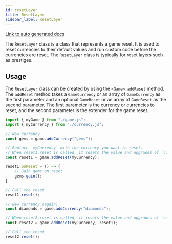```yaml
---
id: resetLayer
title: ResetLayer
sidebar_label: ResetLayer
---
```


[Link to auto generated docs](https://xshadowblade.github.io/emath.js/typedoc/classes/game_ResetLayer.GameReset.html)

<!-- .d.ts for reference 
/**
 * @file This file contains all the reset layer related classes.
 */
import type { GameCurrency } from "./GameCurrency";
/**
 * Represents a game reset.
 */
declare class GameReset {
    /** The unique identifier for the game reset to prevent infinite loops. */
    private readonly id;
    /** The currencies to reset. */
    readonly currenciesToReset: GameCurrency[];
    /** The extender for the game reset. */
    readonly extender: GameReset[];
    /**
     * Custom code to run after {@link reset} is called but BEFORE the currencies are reset
     * @param resetContext - The reset context that the reset is called in.
     */
    onReset?: (resetContext: GameReset) => void;
    /**
     * Creates a new instance of the game reset.
     * @param currenciesToReset The currencies to reset.
     * @param extender The extender for the game reset. WARNING: Do not set this to the same object, as it will cause an infinite loop.
     */
    constructor(currenciesToReset: GameCurrency | GameCurrency[], extender?: GameReset | GameReset[]);
    /**
     * Resets a currency to its default value, and runs the extender's reset function if it exists (recursively).
     */
    reset(): void;
}
export { GameReset };
-->

The `ResetLayer` class is a class that represents a game reset. It is used to reset currencies to their default values and run custom code before the currencies are reset. The `ResetLayer` class is typically for reset layers such as prestiges.

## Usage

The `ResetLayer` class can be created by using the `<Game>.addReset` method. The `addReset` method takes a `GameCurrency` or an array of `GameCurrency` as the first parameter and an optional `GameReset` or an array of `GameReset` as the second parameter. The first parameter is the currency or currencies to reset, and the second parameter is the extender for the game reset.

```js title="resetLayer.js"
import { myGame } from "./game.js";
import { myCurrency } from "./currency.js";

// New currency
const gems = game.addCurrency("gems");

// Replace `myCurrency` with the currency you want to reset.
// When reset1.reset is called, it resets the value and upgrades of `coins`
const reset1 = game.addReset(myCurrency);

reset1.onReset = () => {
    // Gain gems on reset
    gems.gain();
}

// Call the reset
reset1.reset();

// New currency (again)
const diamonds = game.addCurrency("diamonds");

// When reset2.reset is called, it resets the value and upgrades of `coins` and `gems` and runs the onReset function of reset1
const reset2 = game.addReset(myCurrency, reset1);

// Call the reset
reset2.reset();
```

